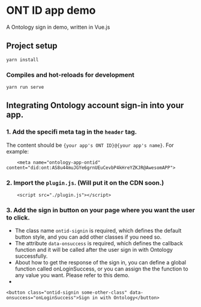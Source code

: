 # ONT ID app demo

A Ontology sign in demo, written in Vue.js

## Project setup
```
yarn install
```

### Compiles and hot-reloads for development
```
yarn run serve
```

## Integrating Ontology account sign-in into your app.

### 1. Add the specifi meta tag in the `header` tag. 

The content should be `{your app's ONT ID}@{your app's name}`. For example:

```
    <meta name="ontology-app-ontid" content="did:ont:AS8u44muJGYe6grnUEuCevbP4kHreYZKJR@AwesomAPP">

```

### 2. Import the `plugin.js`. (Will put it on the CDN soon.)

```
    <script src="./plugin.js"></script>
```

### 3. Add the sign in button on your page where you want the user to click. 

* The class name `ontid-signin` is required, which defines the default button style, and you can add other classes if you need so.
* The attribute `data-onsuccess` is required, which defines the callback function and it will be called after the user sign in with Ontology successfully.
* About how to get the response of the sign in, you can define a global function called onLoginSuccess, or you can assign the the function to any value you want. Please refer to this demo.
* 

```
<button class="ontid-signin some-other-class" data-onsuccess="onLoginSuccess">Sign in with Ontology</button>
```
